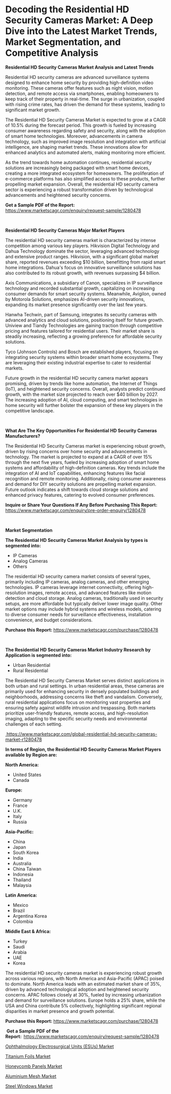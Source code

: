 <p><h1>Decoding the Residential HD Security Cameras Market: A Deep Dive into the Latest Market Trends, Market Segmentation, and Competitive Analysis</h1></p><p><strong>Residential HD Security Cameras Market Analysis and Latest Trends</strong></p>
<p><p>Residential HD security cameras are advanced surveillance systems designed to enhance home security by providing high-definition video monitoring. These cameras offer features such as night vision, motion detection, and remote access via smartphones, enabling homeowners to keep track of their property in real-time. The surge in urbanization, coupled with rising crime rates, has driven the demand for these systems, leading to significant market growth.</p><p>The Residential HD Security Cameras Market is expected to grow at a CAGR of 10.5% during the forecast period. This growth is fueled by increasing consumer awareness regarding safety and security, along with the adoption of smart home technologies. Moreover, advancements in camera technology, such as improved image resolution and integration with artificial intelligence, are shaping market trends. These innovations allow for enhanced analytics and automated alerts, making monitoring more efficient.</p><p>As the trend towards home automation continues, residential security solutions are increasingly being packaged with smart home devices, creating a more integrated ecosystem for homeowners. The proliferation of e-commerce platforms has also simplified access to these products, further propelling market expansion. Overall, the residential HD security camera sector is experiencing a robust transformation driven by technological advancements and heightened security concerns.</p></p>
<p><strong>Get a Sample PDF of the Report:&nbsp;</strong> <a href="https://www.marketscagr.com/enquiry/request-sample/1280478?utm_campaign=1097&utm_medium=2&utm_source=Github&utm_content=ia&utm_term=10122024&utm_id=residential-hd-security-cameras">https://www.marketscagr.com/enquiry/request-sample/1280478</a></p>
<p>&nbsp;</p>
<p><strong>Residential HD Security Cameras Major Market Players</strong></p>
<p><p>The residential HD security cameras market is characterized by intense competition among various key players. Hikvision Digital Technology and Dahua Technology dominate the sector, leveraging advanced technology and extensive product ranges. Hikvision, with a significant global market share, reported revenues exceeding $10 billion, benefitting from rapid smart home integrations. Dahua's focus on innovative surveillance solutions has also contributed to its robust growth, with revenues surpassing $4 billion.</p><p>Axis Communications, a subsidiary of Canon, specializes in IP surveillance technology and recorded substantial growth, capitalizing on increasing consumer demands for smart security systems. Meanwhile, Avigilon, owned by Motorola Solutions, emphasizes AI-driven security innovations, expanding its market presence significantly over the last few years.</p><p>Hanwha Techwin, part of Samsung, integrates its security cameras with advanced analytics and cloud solutions, positioning itself for future growth. Uniview and Tiandy Technologies are gaining traction through competitive pricing and features tailored for residential users. Their market share is steadily increasing, reflecting a growing preference for affordable security solutions.</p><p>Tyco (Johnson Controls) and Bosch are established players, focusing on integrating security systems within broader smart home ecosystems. They are leveraging their existing industrial expertise to cater to residential markets.</p><p>Future growth in the residential HD security camera market appears promising, driven by trends like home automation, the Internet of Things (IoT), and heightened security concerns. Overall, analysts predict continued growth, with the market size projected to reach over $40 billion by 2027. The increasing adoption of AI, cloud computing, and smart technologies in home security will further bolster the expansion of these key players in the competitive landscape.</p></p>
<p>&nbsp;</p>
<p><strong>What Are The Key Opportunities For Residential HD Security Cameras Manufacturers?</strong></p>
<p><p>The Residential HD Security Cameras market is experiencing robust growth, driven by rising concerns over home security and advancements in technology. The market is projected to expand at a CAGR of over 15% through the next five years, fueled by increasing adoption of smart home systems and affordability of high-definition cameras. Key trends include the integration of AI and IoT capabilities, enhancing features like facial recognition and remote monitoring. Additionally, rising consumer awareness and demand for DIY security solutions are propelling market expansion. Future outlook indicates a shift towards cloud storage solutions and enhanced privacy features, catering to evolved consumer preferences.</p></p>
<p><strong>Inquire or Share Your Questions If Any Before Purchasing This Report:</strong> <a href="https://www.marketscagr.com/enquiry/pre-order-enquiry/1280478?utm_campaign=1097&utm_medium=2&utm_source=Github&utm_content=ia&utm_term=10122024&utm_id=residential-hd-security-cameras">https://www.marketscagr.com/enquiry/pre-order-enquiry/1280478</a></p>
<p>&nbsp;</p>
<p><strong>Market Segmentation</strong></p>
<p><strong>The Residential HD Security Cameras Market Analysis by types is segmented into:</strong></p>
<p><ul><li>IP Cameras</li><li>Analog Cameras</li><li>Others</li></ul></p>
<p><p>The residential HD security camera market consists of several types, primarily including IP cameras, analog cameras, and other emerging technologies. IP cameras leverage internet connectivity, offering high-resolution images, remote access, and advanced features like motion detection and cloud storage. Analog cameras, traditionally used in security setups, are more affordable but typically deliver lower image quality. Other market options may include hybrid systems and wireless models, catering to diverse consumer needs for surveillance effectiveness, installation convenience, and budget considerations.</p></p>
<p><strong>Purchase this Report:&nbsp;</strong><a href="https://www.marketscagr.com/purchase/1280478?utm_campaign=1097&utm_medium=2&utm_source=Github&utm_content=ia&utm_term=10122024&utm_id=residential-hd-security-cameras">https://www.marketscagr.com/purchase/1280478</a></p>
<p>&nbsp;</p>
<p><strong>The Residential HD Security Cameras Market Industry Research by Application is segmented into:</strong></p>
<p><ul><li>Urban Residential</li><li>Rural Residential</li></ul></p>
<p><p>The Residential HD Security Cameras Market serves distinct applications in both urban and rural settings. In urban residential areas, these cameras are primarily used for enhancing security in densely populated buildings and neighborhoods, addressing concerns like theft and vandalism. Conversely, rural residential applications focus on monitoring vast properties and ensuring safety against wildlife intrusion and trespassing. Both markets prioritize user-friendly features, remote access, and high-resolution imaging, adapting to the specific security needs and environmental challenges of each setting.</p></p>
<p><a href="https://www.marketscagr.com/global-residential-hd-security-cameras-market-r1280478?utm_campaign=1097&utm_medium=2&utm_source=Github&utm_content=ia&utm_term=10122024&utm_id=residential-hd-security-cameras">&nbsp;https://www.marketscagr.com/global-residential-hd-security-cameras-market-r1280478</a></p>
<p><strong>In terms of Region, the Residential HD Security Cameras Market Players available by Region are:</strong></p>
<p>
    <p> <strong> North America: </strong>
        <ul>
            <li>United States</li>
            <li>Canada</li>
        </ul>
        </p> 
    <p> <strong> Europe: </strong>
        <ul>
            <li>Germany</li>
            <li>France</li>
            <li>U.K.</li>
            <li>Italy</li>
            <li>Russia</li>
        </ul>
        </p> 
    <p> <strong> Asia-Pacific: </strong>
        <ul>
            <li>China</li>
            <li>Japan</li>
            <li>South Korea</li>
            <li>India</li>
            <li>Australia</li>
            <li>China Taiwan</li>
            <li>Indonesia</li>
            <li>Thailand</li>
            <li>Malaysia</li>
        </ul>
        </p> 
    <p> <strong> Latin America: </strong>
        <ul>
            <li>Mexico</li>
            <li>Brazil</li>
            <li>Argentina Korea</li>
            <li>Colombia</li>
        </ul>
        </p> 
    <p> <strong> Middle East & Africa: </strong>
        <ul>
            <li>Turkey</li>
            <li>Saudi</li>
            <li>Arabia</li>
            <li>UAE</li>
            <li>Korea</li>
        </ul>
    </p>
    </p>
<p><p>The residential HD security cameras market is experiencing robust growth across various regions, with North America and Asia-Pacific (APAC) poised to dominate. North America leads with an estimated market share of 35%, driven by advanced technological adoption and heightened security concerns. APAC follows closely at 30%, fueled by increasing urbanization and demand for surveillance solutions. Europe holds a 25% share, while the USA and China contribute 5% collectively, highlighting significant regional disparities in market presence and growth potential.</p></p>
<p><strong>Purchase this Report: </strong><a href="https://www.marketscagr.com/purchase/1280478?utm_campaign=1097&utm_medium=2&utm_source=Github&utm_content=ia&utm_term=10122024&utm_id=residential-hd-security-cameras">https://www.marketscagr.com/purchase/1280478</a></p>
<p>&nbsp;<strong>Get a Sample PDF of the Report:&nbsp;&nbsp;</strong><a href="https://www.marketscagr.com/enquiry/request-sample/1280478?utm_campaign=1097&utm_medium=2&utm_source=Github&utm_content=ia&utm_term=10122024&utm_id=residential-hd-security-cameras">https://www.marketscagr.com/enquiry/request-sample/1280478</a></p>
<p><strong></strong></p>
<p><p><a href="https://github.com/castoriffic/Market-Research-Report-List-5/blob/main/ophthalmology-electrosurgical-units-esus-market.md?utm_campaign=1097&utm_medium=2&utm_source=Github&utm_content=ia&utm_term=10122024&utm_id=residential-hd-security-cameras">Ophthalmology Electrosurgical Units (ESUs) Market</a></p><p><a href="https://www.linkedin.com/pulse/growth-revenue-insights-titanium-foils-market-projected-gpa7f?utm_campaign=1097&utm_medium=2&utm_source=Github&utm_content=ia&utm_term=10122024&utm_id=residential-hd-security-cameras">Titanium Foils Market</a></p><p><a href="https://www.linkedin.com/pulse/honeycomb-panels-market-analysis-2024-2031-trends-yhphf?utm_campaign=1097&utm_medium=2&utm_source=Github&utm_content=ia&utm_term=10122024&utm_id=residential-hd-security-cameras">Honeycomb Panels Market</a></p><p><a href="https://www.linkedin.com/pulse/rising-trends-aluminium-mesh-market-projected-growth-137-cagr-o2iaf?utm_campaign=1097&utm_medium=2&utm_source=Github&utm_content=ia&utm_term=10122024&utm_id=residential-hd-security-cameras">Aluminium Mesh Market</a></p><p><a href="https://www.linkedin.com/pulse/steel-windows-market-scope-business-update-growth-goals-size-liemf?utm_campaign=1097&utm_medium=2&utm_source=Github&utm_content=ia&utm_term=10122024&utm_id=residential-hd-security-cameras">Steel Windows Market</a></p></p>